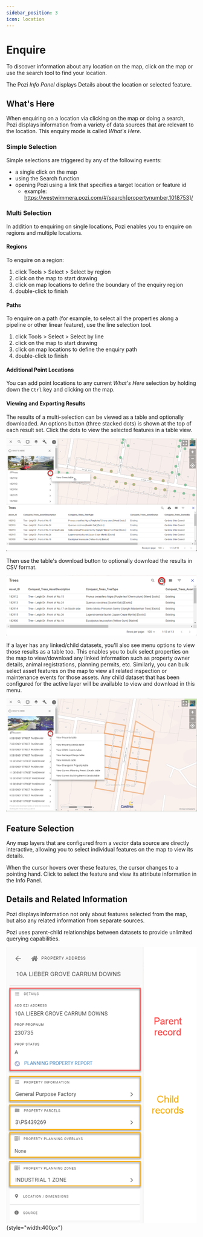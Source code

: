 ```yaml
---
sidebar_position: 3
icon: location
---
```


# Enquire

To discover information about any location on the map, click on the map or use the search tool to find your location.

The Pozi *Info Panel* displays Details about the location or selected feature.

## What's Here

When enquiring on a location via clicking on the map or doing a search, Pozi displays information from a variety of data sources that are relevant to the location. This enquiry mode is called *What's Here*.

### Simple Selection

Simple selections are triggered by any of the following events:

* a single click on the map
* using the Search function
* opening Pozi using a link that specifies a target location or feature id
  * example: https://westwimmera.pozi.com/#/search[propertynumber,1018753]/

### Multi Selection

In addition to enquiring on single locations, Pozi enables you to enquire on regions and multiple locations.

#### Regions

To enquire on a region:

1. click Tools > Select > Select by region
2. click on the map to start drawing
3. click on map locations to define the boundary of the enquiry region
4. double-click to finish

#### Paths

To enquire on a path (for example, to select all the properties along a pipeline or other linear feature), use the line selection tool.

1. click Tools > Select > Select by line
2. click on the map to start drawing
3. click on map locations to define the enquiry path
4. double-click to finish

#### Additional Point Locations

You can add point locations to any current *What's Here* selection by holding down the `Ctrl` key and clicking on the map.

#### Viewing and Exporting Results

The results of a multi-selection can be viewed as a table and optionally downloaded. An options button (three stacked dots) is shown at the top of each result set. Click the dots to view the selected features in a table view.

![](img/bulk-selection-table-view.png)

Then use the table's download button to optionally download the results in CSV format.

![](img/table-download.png)

If a layer has any linked/child datasets, you'll also see menu options to view those results as a table too. This enables you to bulk select properties on the map to view/download any linked information such as property owner details, animal registrations, planning permits, etc. Similarly, you can bulk select asset features on the map to view all related inspection or maintenance events for those assets. Any child dataset that has been configured for the active layer will be available to view and download in this menu.

![](img/bulk-selection-options-with-child-datasets.png)

## Feature Selection

Any map layers that are configured from a *vector* data source are directly interactive, allowing you to select individual features on the map to view its details.

When the cursor hovers over these features, the cursor changes to a pointing hand. Click to select the feature and view its attribute information in the Info Panel.

## Details and Related Information

Pozi displays information not only about features selected from the map, but also any related information from separate sources.

Pozi uses parent-child relationships between datasets to provide unlimited querying capabilities.

![](./img/info-panel-parent-and-child-records.png){style="width:400px"}
